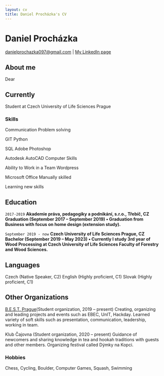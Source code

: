 ```yaml
---
layout: cv
title: Daniel Procházka's CV
---
```

# Daniel Procházka

<div id="webaddress">
<a href="danielprochazka097@gmail.com">danielprochazka097@gmail.com</a>
| <a href="https://www.linkedin.com/in/daniel-procházka-450a5722a/">My LinkedIn page</a>
</div>

## About me
Dear 

## Currently

Student at Czech University of Life Sciences Prague

### Skills

<p>Communication                   Problem solving<p>
<p>GIT                             Python<p>			
<p>SQL                             Adobe Photoshop<p>
<p>Autodesk AutoCAD                Computer Skills<p>
<p>Ability to Work in a Team       Wordpress<p> 
<p>Microsoft Office				   Manually skilled<p>
<p>Learning new skills 


## Education

`2017-2019`
__Akademie práva, pedagogiky a podnikání, s.r.o., Třebíč, CZ
Graduation (September 2017 – September 2019)
•	Graduation from Business with focus on home design (extension study).__

`September 2019 - now`
__Czech University of Life Sciences Prague, CZ
Bachelor (September 2019 – May 2023)
•	Currently I study 3rd year of Wood Processing at Czech University of Life Sciences Faculty of Forestry and Wood Sciences.__


## Languages
Czech (Native Speaker, C2)
English (Highly proficient, C1)
Slovak (Highly proficient, C1) 
	

## Other Organizations


[B.E.S.T. Prague](https://bestprague.cz/)(Student organization, 2019 – present)
    Creating, organizing and leading projects and events such as EBEC, UnIT, Hackday.
    Learned variety of soft skills such as presentation, communication, leadership, working in team.

Klub Čajovna (Student organization, 2020 – present)
    Guidance of newcomers and sharing knowledge in tea and hookah traditions with guests and other members.
    Organizing festival called Dýmky na Kopci.


### Hobbies
Chess, Cycling, Boulder, Computer Games, Squash, Swimming



<!-- ### Footer

Last updated: February 2022 -->


